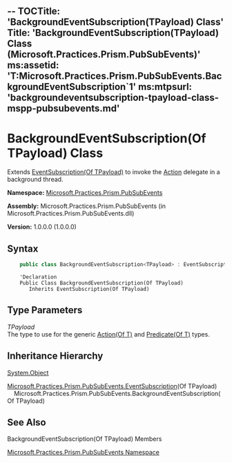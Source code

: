 --
TOCTitle: 'BackgroundEventSubscription(TPayload) Class'
Title: 'BackgroundEventSubscription(TPayload) Class (Microsoft.Practices.Prism.PubSubEvents)'
ms:assetid: 'T:Microsoft.Practices.Prism.PubSubEvents.BackgroundEventSubscription\`1'
ms:mtpsurl: 'backgroundeventsubscription-tpayload-class-mspp-pubsubevents.md'
---

# BackgroundEventSubscription(Of TPayload) Class

Extends [EventSubscription(Of TPayload)](/eventsubscription-tpayload-class-mspp-pubsubevents) to invoke the [Action](/eventsubscription-tpayload-action-property-mspp-pubsubevents) delegate in a background thread.

**Namespace:** [Microsoft.Practices.Prism.PubSubEvents](/mspp-pubsubevents-namespace)

**Assembly:** Microsoft.Practices.Prism.PubSubEvents (in Microsoft.Practices.Prism.PubSubEvents.dll) 

**Version:** 1.0.0.0 (1.0.0.0)

## Syntax

```C#
    public class BackgroundEventSubscription<TPayload> : EventSubscription<TPayload>
```

```VB
    'Declaration
    Public Class BackgroundEventSubscription(Of TPayload)
	   Inherits EventSubscription(Of TPayload)
```

## Type Parameters

*TPayload*  
    The type to use for the generic [Action(Of T)](http://msdn.microsoft.com/en-us/library/018hxwa8) and [Predicate(Of T)](http://msdn.microsoft.com/en-us/library/bfcke1bz) types.

## Inheritance Hierarchy

[System.Object](http://msdn.microsoft.com/en-us/library/e5kfa45b)
  
  [Microsoft.Practices.Prism.PubSubEvents.EventSubscription](eventsubscription-tpayload-class-mspp-pubsubevents)(Of TPayload)
    Microsoft.Practices.Prism.PubSubEvents.BackgroundEventSubscription(Of TPayload)

## See Also

BackgroundEventSubscription(Of TPayload) Members

[Microsoft.Practices.Prism.PubSubEvents Namespace](mspp-pubsubevents-namespace)
